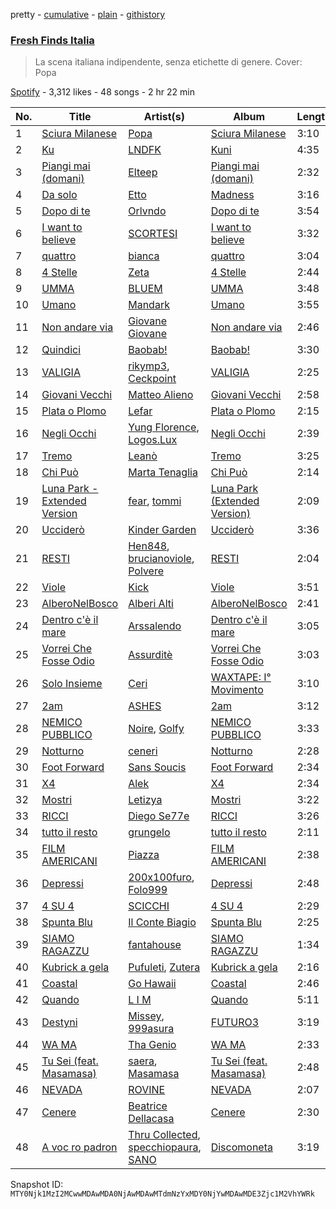 pretty - [cumulative](/playlists/cumulative/37i9dQZF1DX0KBgD4Jf5tY.md) - [plain](/playlists/plain/37i9dQZF1DX0KBgD4Jf5tY) - [githistory](https://github.githistory.xyz/mackorone/spotify-playlist-archive/blob/main/playlists/plain/37i9dQZF1DX0KBgD4Jf5tY)

### [Fresh Finds Italia](https://open.spotify.com/playlist/37i9dQZF1DX0KBgD4Jf5tY)

> La scena italiana indipendente, senza etichette di genere\. Cover: Popa

[Spotify](https://open.spotify.com/user/spotify) - 3,312 likes - 48 songs - 2 hr 22 min

| No. | Title | Artist(s) | Album | Length |
|---|---|---|---|---|
| 1 | [Sciura Milanese](https://open.spotify.com/track/5sdqPOejvlS6P9qI7BfqrA) | [Popa](https://open.spotify.com/artist/3v3PilwftiZCpC4msQRNyB) | [Sciura Milanese](https://open.spotify.com/album/1ITICNjOqSkSVOngl30Xmh) | 3:10 |
| 2 | [Ku](https://open.spotify.com/track/7tzxOWVf9ibdVSbIAYVJUr) | [LNDFK](https://open.spotify.com/artist/2PyFLSnE2J670nBHdmwil4) | [Kuni](https://open.spotify.com/album/11abDqHpb7lxOGlA8eSVaM) | 4:35 |
| 3 | [Piangi mai \(domani\)](https://open.spotify.com/track/1aYYkE4vIycFLgy2IJrlGZ) | [Elteep](https://open.spotify.com/artist/0eoUjdIgU7Heid0Mv3EjLB) | [Piangi mai \(domani\)](https://open.spotify.com/album/0MwrHf04OMj7HOG29XC5ev) | 2:32 |
| 4 | [Da solo](https://open.spotify.com/track/6Ecd6qmTNg38sUr7OgbKBd) | [Etto](https://open.spotify.com/artist/1MYtROZnFeQPvmuQv7hKKK) | [Madness](https://open.spotify.com/album/2KxMNtEBqTyzemxrEcrr2r) | 3:16 |
| 5 | [Dopo di te](https://open.spotify.com/track/6f9SqDEOWEVFpXEBEYqdIE) | [Orlvndo](https://open.spotify.com/artist/3Bmu3aOG2LZCHs0Isd3w5v) | [Dopo di te](https://open.spotify.com/album/7Kv5OKvnfaUrJ9qRvlCzXu) | 3:54 |
| 6 | [I want to believe](https://open.spotify.com/track/5rsWEQHRjj79IdYimUC5zz) | [SCORTESI](https://open.spotify.com/artist/3SelukOgib6BdRCzzlPymS) | [I want to believe](https://open.spotify.com/album/5onOlkRsEBpzHbHM564cpb) | 3:32 |
| 7 | [quattro](https://open.spotify.com/track/5o39NoEvZyZl3jvL2CCX61) | [bianca](https://open.spotify.com/artist/6Cuyy7LGKfJqK91oFBd2yc) | [quattro](https://open.spotify.com/album/5COv2rWgGH0aTosXpgsHwe) | 3:04 |
| 8 | [4 Stelle](https://open.spotify.com/track/2RImAWAophsvJ0idQAosMF) | [Zeta](https://open.spotify.com/artist/4PYo4Ds6edaCDUo60vNjgz) | [4 Stelle](https://open.spotify.com/album/305sMBIRjp8hOzRas9zEQI) | 2:44 |
| 9 | [UMMA](https://open.spotify.com/track/0hNNpnNncQWrxa1kr2er67) | [BLUEM](https://open.spotify.com/artist/1eFOTBAGM0w0SH7jnTYSd1) | [UMMA](https://open.spotify.com/album/4sGiaA89JRuo3IdIxAJfKd) | 3:48 |
| 10 | [Umano](https://open.spotify.com/track/1FyF0EXkDP7uwDDwiNzYMl) | [Mandark](https://open.spotify.com/artist/0Y6B1fQJ0pFHBzYRRN8Bp6) | [Umano](https://open.spotify.com/album/0vEbDtsw49Rtpdwoi6tetH) | 3:55 |
| 11 | [Non andare via](https://open.spotify.com/track/4WF0UUXCu6810tgEl3AEIb) | [Giovane Giovane](https://open.spotify.com/artist/4BAxuRON1nw7gbgNTSAKAI) | [Non andare via](https://open.spotify.com/album/1uCrMx4jf7Nsipum2rpnTg) | 2:46 |
| 12 | [Quindici](https://open.spotify.com/track/6Jy0SI6gu6FTowKwlPeXYN) | [Baobab!](https://open.spotify.com/artist/0P9V5EdqoioSs6GYNliMTt) | [Baobab!](https://open.spotify.com/album/32hQlHydXAkXsyduPKBGph) | 3:30 |
| 13 | [VALIGIA](https://open.spotify.com/track/1bHutnZZo3i1kCKqvvrAnE) | [rikymp3](https://open.spotify.com/artist/2LynYweTFtq1V5J9HGsbe6), [Ceckpoint](https://open.spotify.com/artist/7bD9c1YU0jcI2dH2hpijwI) | [VALIGIA](https://open.spotify.com/album/38kTChpoaTKyvyTLnR0mcN) | 2:25 |
| 14 | [Giovani Vecchi](https://open.spotify.com/track/78SvGNqbA2GQa8kiwvkKKi) | [Matteo Alieno](https://open.spotify.com/artist/0HFD1kS1lUZkZaGX0702QM) | [Giovani Vecchi](https://open.spotify.com/album/6C0FOTFKcELvwAPWApNZqJ) | 2:58 |
| 15 | [Plata o Plomo](https://open.spotify.com/track/6df02d2Z4huWdCHC3Z11za) | [Lefar](https://open.spotify.com/artist/6SNUCXTHmzFQayw62hSCcV) | [Plata o Plomo](https://open.spotify.com/album/1xwusIAkk54BU8cuDJJqSQ) | 2:15 |
| 16 | [Negli Occhi](https://open.spotify.com/track/6yS0Ps5RswhboZFM4vLOsE) | [Yung Florence](https://open.spotify.com/artist/6HjU7IxcwVniLK2h8VEcFd), [Logos.Lux](https://open.spotify.com/artist/3rGdjBtVPeHar0052yH97T) | [Negli Occhi](https://open.spotify.com/album/5kjmW3BcCHutYbwm7M2diZ) | 2:39 |
| 17 | [Tremo](https://open.spotify.com/track/06cpgjxgSb5gcSTY90xKX3) | [Leanò](https://open.spotify.com/artist/0pb0sehd5pPALyoCt8B4MV) | [Tremo](https://open.spotify.com/album/49b7CFidzwmjE7rJ8jfoL8) | 3:25 |
| 18 | [Chi Può](https://open.spotify.com/track/2VEMPcAvKw6LMphb9XG9Hn) | [Marta Tenaglia](https://open.spotify.com/artist/0WqwCCw0Rn6Egu9rFFPQNi) | [Chi Può](https://open.spotify.com/album/2syZYTuhfVDFgKykIMttcc) | 2:14 |
| 19 | [Luna Park \- Extended Version](https://open.spotify.com/track/26bRiFPeWj5FJvuNRjfLjH) | [fear](https://open.spotify.com/artist/7uYz8KI7EFdecCYUPADrVF), [tommi](https://open.spotify.com/artist/4KFl2C3e3YmJnIGt0MBBQd) | [Luna Park \(Extended Version\)](https://open.spotify.com/album/18rKku8UVZb7Le2GFCw51Z) | 2:09 |
| 20 | [Ucciderò](https://open.spotify.com/track/37U1dpnnOPunrt7sXoA7Zh) | [Kinder Garden](https://open.spotify.com/artist/7By2W4RhZGhK9wCYGQr1Q1) | [Ucciderò](https://open.spotify.com/album/4Ff1liKfmFMWViEw1wPxdE) | 3:36 |
| 21 | [RESTI](https://open.spotify.com/track/6OrbgLPXxhmjxJ7WPKLxKk) | [Hen848](https://open.spotify.com/artist/7t908TEGKS05D7xMAsyzqo), [brucianoviole](https://open.spotify.com/artist/1I5GYRGNpO0YzBurQq6CMt), [Polvere](https://open.spotify.com/artist/3NKj5gr7FA8TAdXgH6ZS3Z) | [RESTI](https://open.spotify.com/album/0nqLgPwGIcd6ts9w9Ajz5l) | 2:04 |
| 22 | [Viole](https://open.spotify.com/track/48cQYam5RsGPfcRWOZogaa) | [Kick](https://open.spotify.com/artist/7hpwmq4RFv77J5dv4MUbtC) | [Viole](https://open.spotify.com/album/01rzY7vkCEeq30l2uxe0wt) | 3:51 |
| 23 | [AlberoNelBosco](https://open.spotify.com/track/2IkcJSWmeYejS0KmW7OhyG) | [Alberi Alti](https://open.spotify.com/artist/1I7RPyc2iQvqwHX1XDymUf) | [AlberoNelBosco](https://open.spotify.com/album/6HwUBCVstCnWjWuyJN743P) | 2:41 |
| 24 | [Dentro c'è il mare](https://open.spotify.com/track/2tv7NEqYF2SwlJrgfuaWYx) | [Arssalendo](https://open.spotify.com/artist/54LmkGE6kI6eoaPdd6XiEd) | [Dentro c'è il mare](https://open.spotify.com/album/5aEK5V4zFWxBAvLUbmgbFz) | 3:05 |
| 25 | [Vorrei Che Fosse Odio](https://open.spotify.com/track/4HUROdvXWBTlGmklebPYwY) | [Assurditè](https://open.spotify.com/artist/2vDluwryVXelZfng6DxjnC) | [Vorrei Che Fosse Odio](https://open.spotify.com/album/1L8Ti5F6cv65EZ1fAmxHQX) | 3:03 |
| 26 | [Solo Insieme](https://open.spotify.com/track/7FTRmUthoMgAWpwUiDb1X8) | [Ceri](https://open.spotify.com/artist/6m62Dx1zgJshfmKYQHImew) | [WAXTAPE: I° Movimento](https://open.spotify.com/album/6L2C2usmO2lUMeyn5oODia) | 3:10 |
| 27 | [2am](https://open.spotify.com/track/7nHB2O8UFMODCklpaEQ0K0) | [ASHES](https://open.spotify.com/artist/579r1PvHYLoNoIF7Ib3evX) | [2am](https://open.spotify.com/album/4HTzRHG6Q3JHr5r8yO80Ia) | 3:12 |
| 28 | [NEMICO PUBBLICO](https://open.spotify.com/track/2CxTnx4oMR9085kEpCrTKU) | [Noire](https://open.spotify.com/artist/1LuNkE456QWnj7JquZ2khG), [Golfy](https://open.spotify.com/artist/70HOnCnxvR4AvFtCFpWhm9) | [NEMICO PUBBLICO](https://open.spotify.com/album/2KNOrtZwOgmjEEatVfc7wg) | 3:33 |
| 29 | [Notturno](https://open.spotify.com/track/583K03BHY3GF6BgVgERG8f) | [ceneri](https://open.spotify.com/artist/1RpjdVVigmI1T1UW8gxXJz) | [Notturno](https://open.spotify.com/album/3dLLEeVAfEE1JzS4BM7F4q) | 2:28 |
| 30 | [Foot Forward](https://open.spotify.com/track/3Dm9mSyalSfqHdUPX5TLyR) | [Sans Soucis](https://open.spotify.com/artist/4vXFvvWirlvTwcl184KfDc) | [Foot Forward](https://open.spotify.com/album/6e3Yr0Yj7NM3ejYig0CyMK) | 2:34 |
| 31 | [X4](https://open.spotify.com/track/57PzEk2wg7T1JtKwwhBpIT) | [Alek](https://open.spotify.com/artist/6JWeknFiJE42BXED1AGOvY) | [X4](https://open.spotify.com/album/49Qeb8YVPKSN3OBkvwXyWl) | 2:34 |
| 32 | [Mostri](https://open.spotify.com/track/7kLdAM0vmvZhsx9nZb6ePk) | [Letizya](https://open.spotify.com/artist/0SGqPFl7AJj1wopvJltvdv) | [Mostri](https://open.spotify.com/album/2hSbpU4BfzMnFAxQTZftSY) | 3:22 |
| 33 | [RICCI](https://open.spotify.com/track/5t7YErUpV2VUm2xNHJlx5Z) | [Diego Se77e](https://open.spotify.com/artist/6BoYsdnimBfJjEIE8zvinE) | [RICCI](https://open.spotify.com/album/2VuqUJSDkuiip9Z5QEjsKk) | 3:26 |
| 34 | [tutto il resto](https://open.spotify.com/track/4KH4ljdbGfdEViO6AnAdZQ) | [grungelo](https://open.spotify.com/artist/6P6GEHeCnE88477yIshOMy) | [tutto il resto](https://open.spotify.com/album/0kTmlD0hQ9evTPk0tr3nn9) | 2:11 |
| 35 | [FILM AMERICANI](https://open.spotify.com/track/3D6INHioHKzzzL8wdIJ963) | [Piazza](https://open.spotify.com/artist/1sWHILK0UhZBC0GsT6Wy9H) | [FILM AMERICANI](https://open.spotify.com/album/7FcApNMMQVhwRluJTLGNiR) | 2:38 |
| 36 | [Depressi](https://open.spotify.com/track/7H1Wg9UZrHykhscdOlJmZq) | [200x100furo](https://open.spotify.com/artist/60IyQ8YTpIuykM81hrkhsZ), [Folo999](https://open.spotify.com/artist/5hulOJbjoDOM6XvegSSvJY) | [Depressi](https://open.spotify.com/album/0avgzKVzqjR8LPjFzQ2ova) | 2:48 |
| 37 | [4 SU 4](https://open.spotify.com/track/5uru01hwqZY2v2mu3eMMmU) | [SCICCHI](https://open.spotify.com/artist/1RZTru4OtYVGVs0EsX3639) | [4 SU 4](https://open.spotify.com/album/4V8nzdCFJnS5p5FYfZQfaF) | 2:29 |
| 38 | [Spunta Blu](https://open.spotify.com/track/40ifRw1z1s0gPZmiPkFYgc) | [Il Conte Biagio](https://open.spotify.com/artist/375HNJaEHOTNzJiTY3yrNB) | [Spunta Blu](https://open.spotify.com/album/3YeeLx8JiL85Y9HyGxikVq) | 2:25 |
| 39 | [SIAMO RAGAZZU](https://open.spotify.com/track/7FluC0cEpmpyWEAlXMbrCT) | [fantahouse](https://open.spotify.com/artist/4KpMCwaKuRFMJ9wtf9gujd) | [SIAMO RAGAZZU](https://open.spotify.com/album/0SM2IfzvxEGCQGqq8ort9o) | 1:34 |
| 40 | [Kubrick a gela](https://open.spotify.com/track/0CyeNX6CdmlR52K2SMKUAa) | [Pufuleti](https://open.spotify.com/artist/3M4DsAM4T4bZ9uDwVoAb8A), [Zutera](https://open.spotify.com/artist/3KQur0YWqvQYgn5PdXHnn0) | [Kubrick a gela](https://open.spotify.com/album/6uvUq8eIrPfa7N6AUdTRVH) | 2:16 |
| 41 | [Coastal](https://open.spotify.com/track/499iMmA9adQFojnWynrU2r) | [Go Hawaii](https://open.spotify.com/artist/4dMyueIDZEOSvuCaXnqYli) | [Coastal](https://open.spotify.com/album/1jcbSFBD1tEXYfIqtcp2Pi) | 2:46 |
| 42 | [Quando](https://open.spotify.com/track/74ksYBVr5TRuWOcfiv9yk9) | [L I M](https://open.spotify.com/artist/6TGrYfNonLf6yO3RGiM4EF) | [Quando](https://open.spotify.com/album/2adLcYLHWnXTAFgVlAq5I1) | 5:11 |
| 43 | [Destyni](https://open.spotify.com/track/4OwBb9qYw9zULd8IE1spnr) | [Missey](https://open.spotify.com/artist/2DcrZVjp98sHG7ttcywb7s), [999asura](https://open.spotify.com/artist/1vgPYCxR39TxAUyTXnaZhd) | [FUTURO3](https://open.spotify.com/album/3883plODFEQ6pDJEQu6oJ0) | 3:19 |
| 44 | [WA MA](https://open.spotify.com/track/1JVcz6FDGNIXMbRiLHJb7o) | [Tha Genio](https://open.spotify.com/artist/4x8PVNGlSDB7jriVu77yDm) | [WA MA](https://open.spotify.com/album/0peqmjQqsaInLlPOMsrdvW) | 2:33 |
| 45 | [Tu Sei \(feat\. Masamasa\)](https://open.spotify.com/track/1TCTy62QZffhcBkImGRs7l) | [saera](https://open.spotify.com/artist/5jNAmxcFbMjrPETnJ2P9Lh), [Masamasa](https://open.spotify.com/artist/0xPE374BH4ArrsddRO0xtn) | [Tu Sei \(feat\. Masamasa\)](https://open.spotify.com/album/7z6RfYhDrbDuCCGDEqMyvC) | 2:48 |
| 46 | [NEVADA](https://open.spotify.com/track/73B45b4tXShxsfQqZXwUUG) | [ROVINE](https://open.spotify.com/artist/5dqt1aybo79BVxFCO2XlhY) | [NEVADA](https://open.spotify.com/album/4XQ9SEbz9V0UHbQwQg3zGw) | 2:07 |
| 47 | [Cenere](https://open.spotify.com/track/4vGp3JRMvgReM7suaUphjn) | [Beatrice Dellacasa](https://open.spotify.com/artist/5piFIZ88zHRxklw95h5v4L) | [Cenere](https://open.spotify.com/album/5wBHUSY3Oc6eytdfMWpbZT) | 2:30 |
| 48 | [A voc ro padron](https://open.spotify.com/track/2qZdZw7wAo6URlj1j0edfJ) | [Thru Collected](https://open.spotify.com/artist/2P0hl2Wx1Zb04shTLfdWrv), [specchiopaura](https://open.spotify.com/artist/15OZuHjUnj9YAmwn5EXzrM), [SANO](https://open.spotify.com/artist/1PZyTe8GphPoqw95oY5of3) | [Discomoneta](https://open.spotify.com/album/5FzsFijou9m3iNCAxSdYMj) | 3:19 |

Snapshot ID: `MTY0Njk1MzI2MCwwMDAwMDA0NjAwMDAwMTdmNzYxMDY0NjYwMDAwMDE3Zjc1M2VhYWRk`